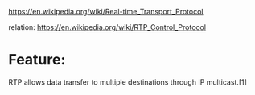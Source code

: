 https://en.wikipedia.org/wiki/Real-time_Transport_Protocol

relation: https://en.wikipedia.org/wiki/RTP_Control_Protocol

# Feature:
RTP allows data transfer to multiple destinations through IP multicast.[1] 
